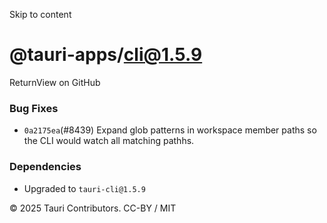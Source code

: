 Skip to content
# @tauri-apps/cli@1.5.9
ReturnView on GitHub
### Bug Fixes
  * `0a2175ea`(#8439) Expand glob patterns in workspace member paths so the CLI would watch all matching pathhs.


### Dependencies
  * Upgraded to `tauri-cli@1.5.9`


© 2025 Tauri Contributors. CC-BY / MIT
